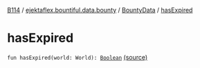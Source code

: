 [B114](../../index.md) / [ejektaflex.bountiful.data.bounty](../index.md) / [BountyData](index.md) / [hasExpired](./has-expired.md)

# hasExpired

`fun hasExpired(world: World): `[`Boolean`](https://kotlinlang.org/api/latest/jvm/stdlib/kotlin/-boolean/index.html) [(source)](https://github.com/ejektaflex/Bountiful/tree/develop/src/main/kotlin/ejektaflex/bountiful/data/bounty/BountyData.kt#L47)